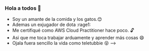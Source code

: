 ### Hola a todos 👋

-  Soy un amante de la comida y los gatos.:blush:
-  Ademas un exjugador de dota :rage1:
-  Me certifiqué como AWS Cloud Practitioner hace poco. :unlock:
-  Asi que me toca trabajar arduamente y aprender más cosas :smile:
-  Ojala fuera sencillo la vida como teletubbie  :stuck_out_tongue_closed_eyes:
-->
